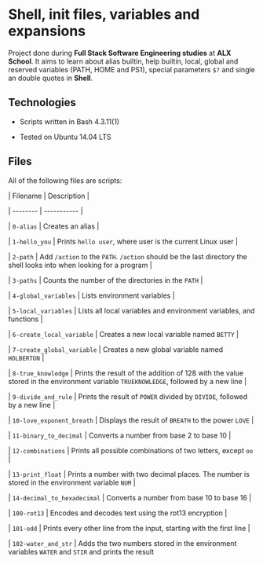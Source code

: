 # Shell, init files, variables and expansions







Project done during **Full Stack Software Engineering studies** at **ALX School**. It aims to learn about alias builtin, help builtin, local, global and reserved variables (PATH, HOME and PS1), special parameters `$?` and single an double quotes in **Shell**.







## Technologies



* Scripts written in Bash 4.3.11(1)



* Tested on Ubuntu 14.04 LTS







## Files



All of the following files are scripts:







| Filename | Description |



| -------- | ----------- |



| `0-alias` | Creates an alias |



| `1-hello_you` | Prints `hello user`, where user is the current Linux user |



| `2-path` | Add `/action` to the `PATH`. `/action` should be the last directory the shell looks into when looking for a program |



| `3-paths` | Counts the number of the directories in the `PATH` |



| `4-global_variables` | Lists environment variables |



| `5-local_variables` | Lists all local variables and environment variables, and functions |



| `6-create_local_variable` | Creates a new local variable named `BETTY` |



| `7-create_global_variable` | Creates a new global variable named `HOLBERTON` |



| `8-true_knowledge` | Prints the result of the addition of 128 with the value stored in the environment variable `TRUEKNOWLEDGE`, followed by a new line |



| `9-divide_and_rule` | Prints the result of `POWER` divided by `DIVIDE`, followed by a new line |



| `10-love_exponent_breath` | Displays the result of `BREATH` to the power `LOVE` |



| `11-binary_to_decimal` | Converts a number from base 2 to base 10 |



| `12-combinations` | Prints all possible combinations of two letters, except `oo` |



| `13-print_float` | Prints a number with two decimal places. The number is stored in the environment variable `NUM` |



| `14-decimal_to_hexadecimal` | Converts a number from base 10 to base 16 |



| `100-rot13` | Encodes and decodes text using the rot13 encryption |



| `101-odd` | Prints every other line from the input, starting with the first line |



| `102-water_and_str` | Adds the two numbers stored in the environment variables `WATER` and `STIR` and prints the result


